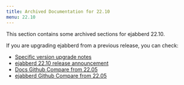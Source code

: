 ```yaml
---
title: Archived Documentation for 22.10
menu: 22.10
---
```


This section contains some archived sections for ejabberd 22.10.

If you are upgrading ejabberd from a previous release, you can check:

* [Specific version upgrade notes](/admin/upgrade/#specific-version-upgrade-notes)
* [ejabberd 22.10 release announcement](https://www.process-one.net/blog/ejabberd-22-10/)
* [Docs Github Compare from 22.05](https://github.com/processone/docs.ejabberd.im/compare/22.05...22.10)
* [ejabberd Github Compare from 22.05](https://github.com/processone/ejabberd/compare/22.05...22.10)

